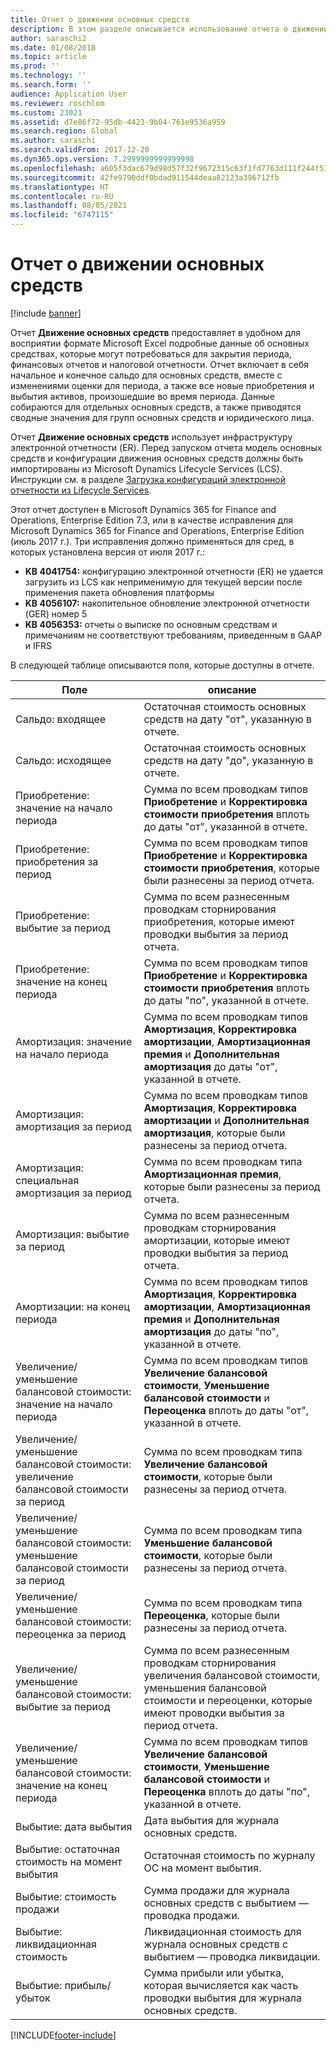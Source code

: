 ```yaml
---
title: Отчет о движении основных средств
description: В этом разделе описывается использование отчета о движении основных средств.
author: saraschi2
ms.date: 01/08/2018
ms.topic: article
ms.prod: ''
ms.technology: ''
ms.search.form: ''
audience: Application User
ms.reviewer: roschlom
ms.custom: 23021
ms.assetid: d7e86f72-95db-4423-9b04-761e9536a959
ms.search.region: Global
ms.author: saraschi
ms.search.validFrom: 2017-12-20
ms.dyn365.ops.version: 7.2999999999999998
ms.openlocfilehash: a605f3dac679d98d57f32f9672315c63f1fd7763d111f244f51435d313fd0349
ms.sourcegitcommit: 42fe9790ddf0bdad911544deaa82123a396712fb
ms.translationtype: HT
ms.contentlocale: ru-RU
ms.lasthandoff: 08/05/2021
ms.locfileid: "6747115"
---
```

# <a name="fixed-assets-roll-forward-report"></a>Отчет о движении основных средств

[!include [banner](../includes/banner.md)]

Отчет **Движение основных средств** предоставляет в удобном для восприятии формате Microsoft Excel подробные данные об основных средствах, которые могут потребоваться для закрытия периода, финансовых отчетов и налоговой отчетности. Отчет включает в себя начальное и конечное сальдо для основных средств, вместе с изменениями оценки для периода, а также все новые приобретения и выбытия активов, произошедшие во время периода. Данные собираются для отдельных основных средств, а также приводятся сводные значения для групп основных средств и юридического лица.

Отчет **Движение основных средств** использует инфраструктуру электронной отчетности (ER). Перед запуском отчета модель основных средств и конфигурации движения основных средств должны быть импортированы из Microsoft Dynamics Lifecycle Services (LCS). Инструкции см. в разделе [Загрузка конфигураций электронной отчетности из Lifecycle Services](/dynamics365/unified-operations/dev-itpro/analytics/download-electronic-reporting-configuration-lcs).

Этот отчет доступен в Microsoft Dynamics 365 for Finance and Operations, Enterprise Edition 7.3, или в качестве исправления для Microsoft Dynamics 365 for Finance and Operations, Enterprise Edition (июль 2017 г.). Три исправления должно применяться для сред, в которых установлена версия от июля 2017 г.:

- **KB 4041754:** конфигурацию электронной отчетности (ER) не удается загрузить из LCS как неприменимую для текущей версии после применения пакета обновления платформы
- **KB 4056107:** накопительное обновление электронной отчетности (GER) номер 5
- **KB 4056353:** отчеты о выписке по основным средствам и примечаниям не соответствуют требованиям, приведенным в GAAP и IFRS

В следующей таблице описываются поля, которые доступны в отчете.


|                    Поле                    |                                                                                                                                описание                                                                                                                                |
|---------------------------------------------|---------------------------------------------------------------------------------------------------------------------------------------------------------------------------------------------------------------------------------------------------------------------------|
|              Сальдо: входящее              |                                                                                           Остаточная стоимость основных средств на дату "от", указанную в отчете.                                                                                           |
|              Сальдо: исходящее              |                                                                                            Остаточная стоимость основных средств на дату "до", указанную в отчете.                                                                                            |
|         Приобретение: значение на начало периода         |                                                 Сумма по всем проводкам типов <strong>Приобретение</strong> и <strong>Корректировка стоимости приобретения</strong> вплоть до даты "от", указанной в отчете.                                                  |
|      Приобретение: приобретения за период      |                                                 Сумма по всем проводкам типов <strong>Приобретение</strong> и <strong>Корректировка стоимости приобретения</strong>, которые были разнесены за период отчета.                                                  |
|       Приобретение: выбытие за период        |                                                                        Сумма по всем разнесенным проводкам сторнирования приобретения, которые имеют проводки выбытия за период отчета.                                                                        |
|         Приобретение: значение на конец периода         |                                                  Сумма по всем проводкам типов <strong>Приобретение</strong> и <strong>Корректировка стоимости приобретения</strong> вплоть до даты "по", указанной в отчете.                                                   |
|        Амортизация: значение на начало периода         | Сумма по всем проводкам типов <strong>Амортизация</strong>, <strong>Корректировка амортизации</strong>, <strong>Амортизационная премия</strong> и <strong>Дополнительная амортизация</strong> до даты "от", указанной в отчете. |
|     Амортизация: амортизация за период     |                         Сумма по всем проводкам типов <strong>Амортизация</strong>, <strong>Корректировка амортизации</strong> и <strong>Дополнительная амортизация</strong>, которые были разнесены за период отчета.                          |
| Амортизация: специальная амортизация за период |                                                              Сумма по всем проводкам типа <strong>Амортизационная премия</strong>, которые были разнесены за период отчета.                                                               |
|       Амортизация: выбытие за период       |                                                                       Сумма по всем разнесенным проводкам сторнирования амортизации, которые имеют проводки выбытия за период отчета.                                                                        |
|        Амортизации: на конец периода         |  Сумма по всем проводкам типов <strong>Амортизация</strong>, <strong>Корректировка амортизации</strong>, <strong>Амортизационная премия</strong> и <strong>Дополнительная амортизация</strong> до даты "по", указанной в отчете.  |
|    Увеличение/уменьшение балансовой стоимости: значение на начало периода     |                              Сумма по всем проводкам типов <strong>Увеличение балансовой стоимости</strong>, <strong>Уменьшение балансовой стоимости</strong> и <strong>Переоценка</strong> вплоть до даты "от", указанной в отчете.                               |
|   Увеличение/уменьшение балансовой стоимости: увеличение балансовой стоимости за период   |                                                                    Сумма по всем проводкам типа <strong>Увеличение балансовой стоимости</strong>, которые были разнесены за период отчета.                                                                    |
|  Увеличение/уменьшение балансовой стоимости: уменьшение балансовой стоимости за период  |                                                                   Сумма по всем проводкам типа <strong>Уменьшение балансовой стоимости</strong>, которые были разнесены за период отчета.                                                                   |
| Увеличение/уменьшение балансовой стоимости: переоценка за период  |                                                                        Сумма по всем проводкам типа <strong>Переоценка</strong>, которые были разнесены за период отчета.                                                                        |
|   Увеличение/уменьшение балансовой стоимости: выбытие за период   |                                                           Сумма по всем разнесенным проводкам сторнирования увеличения балансовой стоимости, уменьшения балансовой стоимости и переоценки, которые имеют проводки выбытия за период отчета.                                                           |
|    Увеличение/уменьшение балансовой стоимости: значение на конец периода     |                               Сумма по всем проводкам типов <strong>Увеличение балансовой стоимости</strong>, <strong>Уменьшение балансовой стоимости</strong> и <strong>Переоценка</strong> вплоть до даты "по", указанной в отчете.                                |
|          Выбытие: дата выбытия           |                                                                                                                Дата выбытия для журнала основных средств.                                                                                                                |
|    Выбытие: остаточная стоимость на момент выбытия    |                                                                                                    Остаточная стоимость по журналу ОС на момент выбытия.                                                                                                    |
|            Выбытие: стоимость продажи            |                                                                                               Сумма продажи для журнала основных средств с выбытием — проводка продажи.                                                                                                |
|           Выбытие: ликвидационная стоимость            |                                                                                               Ликвидационная стоимость для журнала основных средств с выбытием — проводка ликвидации.                                                                                               |
|           Выбытие: прибыль/убыток            |                                                                                 Сумма прибыли или убытка, которая вычисляется как часть проводки выбытия для журнала основных средств.                                                                                 |



[!INCLUDE[footer-include](../../includes/footer-banner.md)]